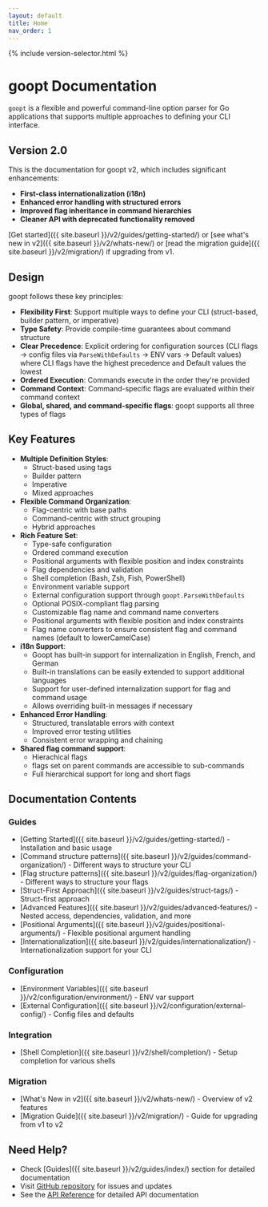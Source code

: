 ```yaml
---
layout: default
title: Home
nav_order: 1
---
```


{% include version-selector.html %}

# goopt Documentation

`goopt` is a flexible and powerful command-line option parser for Go applications that supports multiple approaches to defining your CLI interface.

## Version 2.0

This is the documentation for goopt v2, which includes significant enhancements:

- **First-class internationalization (i18n)**
- **Enhanced error handling with structured errors**
- **Improved flag inheritance in command hierarchies**
- **Cleaner API with deprecated functionality removed**

[Get started]({{ site.baseurl }}/v2/guides/getting-started/) or [see what's new in v2]({{ site.baseurl }}/v2/whats-new/) or [read the migration guide]({{ site.baseurl }}/v2/migration/) if upgrading from v1.

## Design

goopt follows these key principles:
- **Flexibility First**: Support multiple ways to define your CLI (struct-based, builder pattern, or imperative)
- **Type Safety**: Provide compile-time guarantees about command structure
- **Clear Precedence**: Explicit ordering for configuration sources (CLI flags → config files via `ParseWithDefaults` → ENV vars → Default values) where CLI flags have the highest precedence and Default values the lowest
- **Ordered Execution**: Commands execute in the order they're provided
- **Command Context**: Command-specific flags are evaluated within their command context
- **Global, shared, and command-specific flags**: goopt supports all three types of flags

## Key Features

- **Multiple Definition Styles**:
  - Struct-based using tags
  - Builder pattern
  - Imperative
  - Mixed approaches
- **Flexible Command Organization**:
  - Flag-centric with base paths
  - Command-centric with struct grouping
  - Hybrid approaches
- **Rich Feature Set**:
  - Type-safe configuration
  - Ordered command execution
  - Positional arguments with flexible position and index constraints
  - Flag dependencies and validation
  - Shell completion (Bash, Zsh, Fish, PowerShell)
  - Environment variable support
  - External configuration support through `goopt.ParseWithDefaults`
  - Optional POSIX-compliant flag parsing
  - Customizable flag name and command name converters
  - Positional arguments with flexible position and index constraints
  - Flag name converters to ensure consistent flag and command names (default to lowerCamelCase)
- **i18n Support**:
  - Goopt has built-in support for internalization in English, French, and German
  - Built-in translations can be easily extended to support additional languages
  - Support for user-defined internalization support for flag and command usage
  - Allows overriding built-in messages if necessary
- **Enhanced Error Handling**:
  - Structured, translatable errors with context
  - Improved error testing utilities
  - Consistent error wrapping and chaining
- **Shared flag command support**:
  - Hierachical flags 
  - flags set on parent commands are accessible to sub-commands
  - Full hierarchical support for long and short flags

## Documentation Contents

### Guides
- [Getting Started]({{ site.baseurl }}/v2/guides/getting-started/) - Installation and basic usage
- [Command structure patterns]({{ site.baseurl }}/v2/guides/command-organization/) - Different ways to structure your CLI
- [Flag structure patterns]({{ site.baseurl }}/v2/guides/flag-organization/) - Different ways to structure your flags
- [Struct-First Approach]({{ site.baseurl }}/v2/guides/struct-tags/) - Struct-first approach
- [Advanced Features]({{ site.baseurl }}/v2/guides/advanced-features/) - Nested access, dependencies, validation, and more
- [Positional Arguments]({{ site.baseurl }}/v2/guides/positional-arguments/) - Flexible positional argument handling
- [Internationalization]({{ site.baseurl }}/v2/guides/internationalization/) - Internationalization support for your CLI

### Configuration
- [Environment Variables]({{ site.baseurl }}/v2/configuration/environment/) - ENV var support
- [External Configuration]({{ site.baseurl }}/v2/configuration/external-config/) - Config files and defaults

### Integration
- [Shell Completion]({{ site.baseurl }}/v2/shell/completion/) - Setup completion for various shells

### Migration
- [What's New in v2]({{ site.baseurl }}/v2/whats-new/) - Overview of v2 features
- [Migration Guide]({{ site.baseurl }}/v2/migration/) - Guide for upgrading from v1 to v2

## Need Help?

- Check [Guides]({{ site.baseurl }}/v2/guides/index/) section for detailed documentation
- Visit [GitHub repository](https://github.com/napalu/goopt) for issues and updates
- See the [API Reference](https://pkg.go.dev/github.com/napalu/goopt/v2) for detailed API documentation
